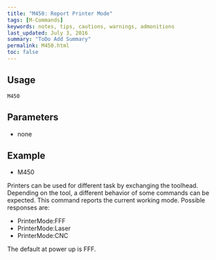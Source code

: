 ```yaml
---
title: "M450: Report Printer Mode" 
tags: [M-Commands]
keywords: notes, tips, cautions, warnings, admonitions
last_updated: July 3, 2016
summary: "ToDo Add Summary"
permalink: M450.html
toc: false
---
```



## Usage ##
```
M450
```

## Parameters ##
+ none

## Example ##

+ M450

Printers can be used for different task by exchanging the toolhead. Depending on the tool, a different behavior of some commands can be expected. This command reports the current working mode. Possible responses are:

+ PrinterMode:FFF
+ PrinterMode:Laser
+ PrinterMode:CNC

The default at power up is FFF.